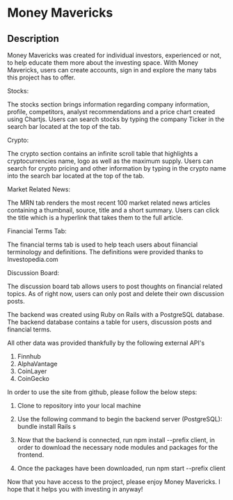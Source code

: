 # Money Mavericks

## Description

Money Mavericks was created for individual investors, experienced or not, to help educate them more about the investing space. With Money Mavericks, users can create accounts, sign in and explore the many tabs this project has to offer.

Stocks:

The stocks section brings information regarding company information, profile, competitors, analyst recommendations and a price chart created using Chartjs. Users can search stocks by typing the company Ticker in the search bar located at the top of the tab.

Crypto:

The crypto section contains an infinite scroll table that highlights a cryptocurrencies name, logo as well as the maximum supply. Users can search for crypto pricing and other information by typing in the crypto name into the search bar located at the top of the tab.

Market Related News:

The MRN tab renders the most recent 100 market related news articles containing a thumbnail, source, title and a short summary. Users can click the title which is a hyperlink that takes them to the full article.

Financial Terms Tab:

The financial terms tab is used to help teach users about fiinancial terminology and definitions. The definitions were provided thanks to Investopedia.com

Discussion Board:

The discussion board tab allows users to post thoughts on financial related topics. As of right now, users can only post and delete their own discussion posts.

The backend was created using Ruby on Rails with a PostgreSQL database. The backend database contains a table for users, discussion posts and financial terms.

All other data was provided thankfully by the following external API's

1. Finnhub
2. AlphaVantage
3. CoinLayer
4. CoinGecko

In order to use the site from github, please follow the below steps:

1. Clone to repository into your local machine

2. Use the following command to begin the backend server (PostgreSQL):
bundle install 
Rails s

3. Now that the backend is connected, run npm install --prefix client, in order to download the necessary node modules and packages for the frontend.

4. Once the packages have been downloaded, run npm start --prefix client

Now that you have access to the project, please enjoy Money Mavericks. I hope that it helps you with investing in anyway!
